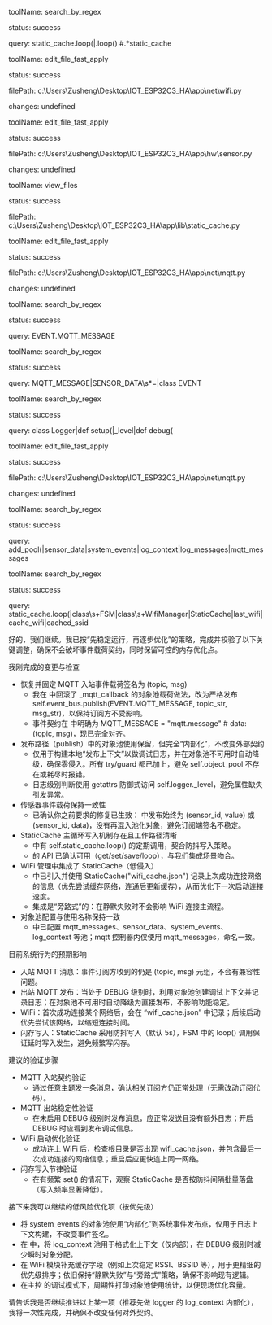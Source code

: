 


          

        
            
toolName: search_by_regex
            
status: success
          
query: static_cache\.loop\(|\.loop\(\) #.*static_cache
          

        
            
toolName: edit_file_fast_apply
            
status: success
          
            
filePath: c:\Users\Zusheng\Desktop\IOT_ESP32C3_HA\app\net\wifi.py
          
changes: undefined
          

        
            
toolName: edit_file_fast_apply
            
status: success
          
            
filePath: c:\Users\Zusheng\Desktop\IOT_ESP32C3_HA\app\hw\sensor.py
          
changes: undefined
          

        
            
toolName: view_files
            
status: success
          
            
filePath: c:\Users\Zusheng\Desktop\IOT_ESP32C3_HA\app\lib\static_cache.py
          

        
            
toolName: edit_file_fast_apply
            
status: success
          
            
filePath: c:\Users\Zusheng\Desktop\IOT_ESP32C3_HA\app\net\mqtt.py
          
changes: undefined
          

        
            
toolName: search_by_regex
            
status: success
          
query: EVENT\.MQTT_MESSAGE
          

        
            
toolName: search_by_regex
            
status: success
          
query: MQTT_MESSAGE|SENSOR_DATA\s*=|class EVENT
          

        
            
toolName: search_by_regex
            
status: success
          
query: class Logger|def setup\(|_level|def debug\(
          

        
            
toolName: edit_file_fast_apply
            
status: success
          
            
filePath: c:\Users\Zusheng\Desktop\IOT_ESP32C3_HA\app\net\mqtt.py
          
changes: undefined
          

        
            
toolName: search_by_regex
            
status: success
          
query: add_pool\(|sensor_data|system_events|log_context|log_messages|mqtt_messages
          

        
            
toolName: search_by_regex
            
status: success
          
query: static_cache\.loop\(|class\s+FSM|class\s+WifiManager|StaticCache|last_wifi|cache_wifi|cached_ssid
          
好的，我们继续。我已按“先稳定运行，再逐步优化”的策略，完成并校验了以下关键调整，确保不会破坏事件载荷契约，同时保留可控的内存优化点。

我刚完成的变更与检查
- 恢复并固定 MQTT 入站事件载荷签名为 (topic, msg)
  - 我在 <mcfile name="mqtt.py" path="c:\Users\Zusheng\Desktop\IOT_ESP32C3_HA\app\net\mqtt.py"></mcfile> 中回滚了 _mqtt_callback 的对象池载荷做法，改为严格发布 self.event_bus.publish(EVENT.MQTT_MESSAGE, topic_str, msg_str)，以保持订阅方不受影响。
  - 事件契约在 <mcfile name="event_const.py" path="c:\Users\Zusheng\Desktop\IOT_ESP32C3_HA\app\event_const.py"></mcfile> 中明确为 MQTT_MESSAGE = "mqtt.message"  # data: (topic, msg)，现已完全对齐。
- 发布路径（publish）中的对象池使用保留，但完全“内部化”，不改变外部契约
  - 仅用于构建本地“发布上下文”以做调试日志，并在对象池不可用时自动降级，确保零侵入。所有 try/guard 都已加上，避免 self.object_pool 不存在或耗尽时报错。
  - 日志级别判断使用 getattrs 防御式访问 self.logger._level，避免属性缺失引发异常。
- 传感器事件载荷保持一致性
  - 已确认你之前要求的修复已生效：<mcfile name="sensor.py" path="c:\Users\Zusheng\Desktop\IOT_ESP32C3_HA\app\hw\sensor.py"></mcfile> 中发布始终为 (sensor_id, value) 或 (sensor_id, data)，没有再混入池化对象，避免订阅端签名不稳定。
- StaticCache 主循环写入机制存在且工作路径清晰
  - <mcfile name="fsm.py" path="c:\Users\Zusheng\Desktop\IOT_ESP32C3_HA\app\fsm.py"></mcfile> 中有 self.static_cache.loop() 的定期调用，契合防抖写入策略。
  - <mcfile name="static_cache.py" path="c:\Users\Zusheng\Desktop\IOT_ESP32C3_HA\app\lib\static_cache.py"></mcfile> 的 API 已确认可用（get/set/save/loop），与我们集成场景吻合。
- WiFi 管理中集成了 StaticCache（低侵入）
  - <mcfile name="wifi.py" path="c:\Users\Zusheng\Desktop\IOT_ESP32C3_HA\app\net\wifi.py"></mcfile> 中已引入并使用 StaticCache("wifi_cache.json") 记录上次成功连接网络的信息（优先尝试缓存网络，连通后更新缓存），从而优化下一次启动连接速度。
  - 集成是“旁路式”的：在静默失败时不会影响 WiFi 连接主流程。
- 对象池配置与使用名称保持一致
  - <mcfile name="main.py" path="c:\Users\Zusheng\Desktop\IOT_ESP32C3_HA\app\main.py"></mcfile> 中已配置 mqtt_messages、sensor_data、system_events、log_context 等池；mqtt 控制器内仅使用 mqtt_messages，命名一致。

目前系统行为的预期影响
- 入站 MQTT 消息：事件订阅方收到的仍是 (topic, msg) 元组，不会有兼容性问题。
- 出站 MQTT 发布：当处于 DEBUG 级别时，利用对象池创建调试上下文并记录日志；在对象池不可用时自动降级为直接发布，不影响功能稳定。
- WiFi：首次成功连接某个网络后，会在 “wifi_cache.json” 中记录；后续启动优先尝试该网络，以缩短连接时间。
- 闪存写入：StaticCache 采用防抖写入（默认 5s），FSM 中的 loop() 调用保证延时写入发生，避免频繁写闪存。

建议的验证步骤
- MQTT 入站契约验证
  - 通过任意主题发一条消息，确认相关订阅方仍正常处理（无需改动订阅代码）。
- MQTT 出站稳定性验证
  - 在未启用 DEBUG 级别时发布消息，应正常发送且没有额外日志；开启 DEBUG 时应看到发布调试信息。
- WiFi 启动优化验证
  - 成功连上 WiFi 后，检查根目录是否出现 wifi_cache.json，并包含最后一次成功连接的网络信息；重启后应更快连上同一网络。
- 闪存写入节律验证
  - 在有频繁 set() 的情况下，观察 StaticCache 是否按防抖间隔批量落盘（写入频率显著降低）。

接下来我可以继续的低风险优化项（按优先级）
- 将 system_events 的对象池使用“内部化”到系统事件发布点，仅用于日志上下文构建，不改变事件签名。
- 在 <mcfile name="logger.py" path="c:\Users\Zusheng\Desktop\IOT_ESP32C3_HA\app\lib\logger.py"></mcfile> 中，将 log_context 池用于格式化上下文（仅内部），在 DEBUG 级别时减少瞬时对象分配。
- 在 WiFi 模块补充缓存字段（例如上次稳定 RSSI、BSSID 等），用于更精细的优先级排序；依旧保持“静默失败”与“旁路式”策略，确保不影响现有逻辑。
- 在主控 <mcfile name="main.py" path="c:\Users\Zusheng\Desktop\IOT_ESP32C3_HA\app\main.py"></mcfile> 的调试模式下，周期性打印对象池使用统计，以便现场优化容量。

请告诉我是否继续推进以上某一项（推荐先做 logger 的 log_context 内部化），我将一次性完成，并确保不改变任何对外契约。